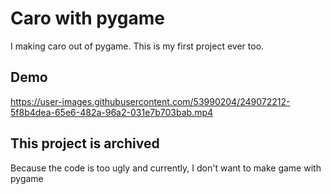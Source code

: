 # Caro with pygame

I making caro out of pygame. This is my first project ever too.

## Demo

https://user-images.githubusercontent.com/53990204/249072212-5f8b4dea-65e6-482a-96a2-031e7b703bab.mp4

## This project is archived

Because the code is too ugly and currently, I don't want to make game with pygame